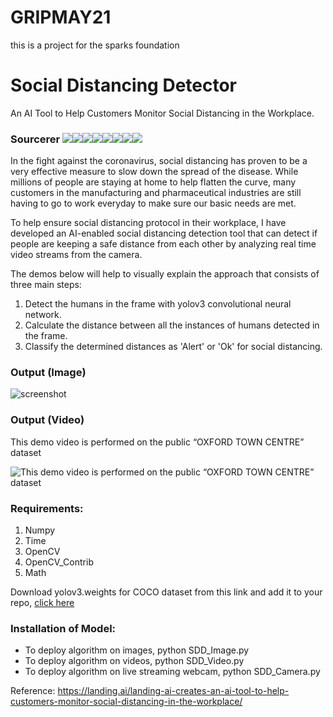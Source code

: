 # GRIPMAY21
this is a project for the sparks foundation

# Social Distancing Detector  
An AI Tool to Help Customers Monitor Social Distancing in the Workplace.

### Sourcerer [![](https://sourcerer.io/fame/ParthPathak27/ParthPathak27/Social-Distancing-Detector/images/0)](https://sourcerer.io/fame/ParthPathak27/ParthPathak27/Social-Distancing-Detector/links/0)[![](https://sourcerer.io/fame/ParthPathak27/ParthPathak27/Social-Distancing-Detector/images/1)](https://sourcerer.io/fame/ParthPathak27/ParthPathak27/Social-Distancing-Detector/links/1)[![](https://sourcerer.io/fame/ParthPathak27/ParthPathak27/Social-Distancing-Detector/images/2)](https://sourcerer.io/fame/ParthPathak27/ParthPathak27/Social-Distancing-Detector/links/2)[![](https://sourcerer.io/fame/ParthPathak27/ParthPathak27/Social-Distancing-Detector/images/3)](https://sourcerer.io/fame/ParthPathak27/ParthPathak27/Social-Distancing-Detector/links/3)[![](https://sourcerer.io/fame/ParthPathak27/ParthPathak27/Social-Distancing-Detector/images/4)](https://sourcerer.io/fame/ParthPathak27/ParthPathak27/Social-Distancing-Detector/links/4)[![](https://sourcerer.io/fame/ParthPathak27/ParthPathak27/Social-Distancing-Detector/images/5)](https://sourcerer.io/fame/ParthPathak27/ParthPathak27/Social-Distancing-Detector/links/5)[![](https://sourcerer.io/fame/ParthPathak27/ParthPathak27/Social-Distancing-Detector/images/6)](https://sourcerer.io/fame/ParthPathak27/ParthPathak27/Social-Distancing-Detector/links/6)[![](https://sourcerer.io/fame/ParthPathak27/ParthPathak27/Social-Distancing-Detector/images/7)](https://sourcerer.io/fame/ParthPathak27/ParthPathak27/Social-Distancing-Detector/links/7)

In the fight against the coronavirus, social distancing has proven to be a very effective measure to slow down the spread of the disease. While millions of people are staying at home to help flatten the curve, many customers in the manufacturing and pharmaceutical industries are still having to go to work everyday to make sure our basic needs are met.

To help ensure social distancing protocol in their workplace, I have developed an AI-enabled social distancing detection tool that can detect if people are keeping a safe distance from each other by analyzing real time video streams from the camera.

The demos below will help to visually explain the approach that consists of three main steps:

1. Detect the humans in the frame with yolov3 convolutional neural network.
2. Calculate the distance between all the instances of humans detected in the frame.
3. Classify the determined distances as 'Alert' or 'Ok' for social distancing.

### Output (Image)
![screenshot](https://github.com/ParthPathak27/Social-Distancing-Detector/blob/master/output.jpg)

### Output (Video)
This demo video is performed on the public “OXFORD TOWN CENTRE” dataset

![This demo video is performed on the public “OXFORD TOWN CENTRE” dataset](https://github.com/ParthPathak27/Social-Distancing-Detector/blob/master/output.gif)


### Requirements:

1. Numpy
2. Time
3. OpenCV
4. OpenCV_Contrib
5. Math

Download yolov3.weights for COCO dataset from this link and add it to your repo, [click here](https://pjreddie.com/darknet/yolo/)

### Installation of Model:

* To deploy algorithm on images, python SDD_Image.py
* To deploy algorithm on videos, python SDD_Video.py
* To deploy algorithm on live streaming webcam, python SDD_Camera.py


Reference: https://landing.ai/landing-ai-creates-an-ai-tool-to-help-customers-monitor-social-distancing-in-the-workplace/
